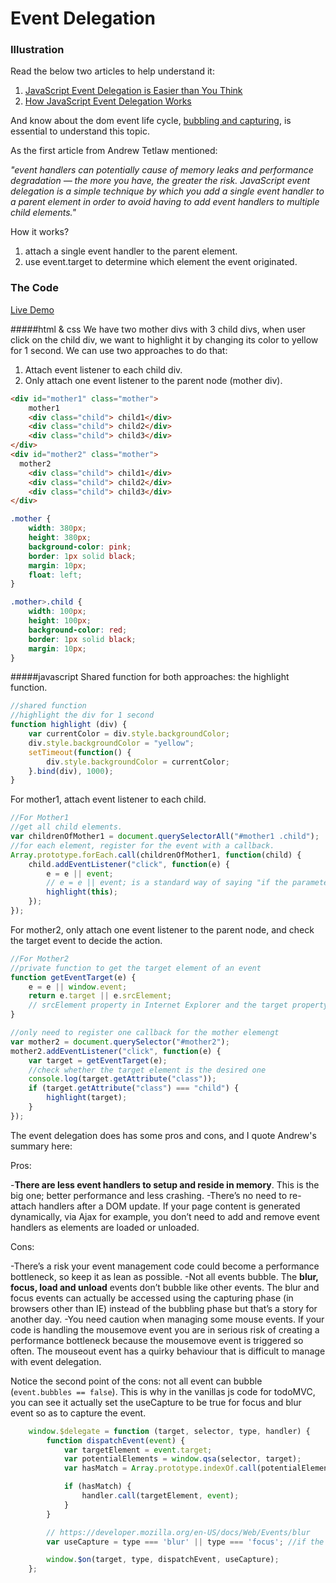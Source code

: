 Event Delegation
=====================
### Illustration

Read the below two articles to help understand it:

1. [JavaScript Event Delegation is Easier than You Think](https://www.sitepoint.com/javascript-event-delegation-is-easier-than-you-think/)
2. [How JavaScript Event Delegation Works](https://davidwalsh.name/event-delegate)

And know about the dom event life cycle, [bubbling and capturing](http://javascript.info/tutorial/bubbling-and-capturing), is essential to understand this topic.

As the first article from Andrew Tetlaw mentioned:

_"event handlers can potentially cause of memory leaks and performance degradation — the more you have, the greater the risk. JavaScript event delegation is a simple technique by which you add a single event handler to a parent element in order to avoid having to add event handlers to multiple child elements."_

How it works?

1. attach a single event handler to the parent element.
2. use event.target to determine which element the event originated.

### The Code

[Live Demo](http://codepen.io/hkjpotato/pen/yJPYBN)


#####html & css
We have two mother divs with 3 child divs, when user click on the child div, we want to highlight it by changing its color to yellow for 1 second. We can use two approaches to do that:

1. Attach event listener to each child div.
2. Only attach one event listener to the parent node (mother div).

```html
<div id="mother1" class="mother">
	mother1
	<div class="child"> child1</div>
	<div class="child"> child2</div>
	<div class="child"> child3</div>
</div>
<div id="mother2" class="mother">
  mother2
	<div class="child"> child1</div>
	<div class="child"> child2</div>
	<div class="child"> child3</div>
</div>
```

```css
.mother {
	width: 380px;
	height: 380px;
	background-color: pink;
	border: 1px solid black;
	margin: 10px;
	float: left;
}

.mother>.child {
	width: 100px;
	height: 100px;
	background-color: red;
	border: 1px solid black;
	margin: 10px;
}
```

#####javascript
Shared function for both approaches: the highlight function.
```javascript
//shared function
//highlight the div for 1 second 
function highlight (div) {
	var currentColor = div.style.backgroundColor;
	div.style.backgroundColor = "yellow";
	setTimeout(function() {
		div.style.backgroundColor = currentColor;
	}.bind(div), 1000);
}
```

For mother1, attach event listener to each child.
```javascript
//For Mother1
//get all child elements.
var childrenOfMother1 = document.querySelectorAll("#mother1 .child");
//for each element, register for the event with a callback.
Array.prototype.forEach.call(childrenOfMother1, function(child) {
	child.addEventListener("click", function(e) {
		e = e || event;
		// e = e || event; is a standard way of saying "if the parameter was not passed, default it to whatever's after the ||". In this case, if the event parameter is not passed, then it looks for the global variable.
		highlight(this);
	});
});
```

For mother2, only attach one event listener to the parent node, and check the target event to decide the action.
```javascript
//For Mother2
//private function to get the target element of an event
function getEventTarget(e) {
	e = e || window.event;
	return e.target || e.srcElement;
	// srcElement property in Internet Explorer and the target property in other browsers.
}

//only need to register one callback for the mother elemengt
var mother2 = document.querySelector("#mother2");
mother2.addEventListener("click", function(e) {
	var target = getEventTarget(e);
	//check whether the target element is the desired one
	console.log(target.getAttribute("class"));
	if (target.getAttribute("class") === "child") {
		highlight(target);
	}
});
```

The event delegation does has some pros and cons, and I quote Andrew's summary here:

Pros:

 -__There are less event handlers to setup and reside in memory__. This is the big one; better performance and less crashing.
 -There’s no need to re-attach handlers after a DOM update. If your page content is generated dynamically, via Ajax for example, you don’t need to add and remove event handlers as elements are loaded or unloaded.

Cons:

 -There’s a risk your event management code could become a performance bottleneck, so keep it as lean as possible.
 -Not all events bubble. The __blur, focus, load and unload__ events don’t bubble like other events. The blur and focus events can actually be accessed using the capturing phase (in browsers other than IE) instead of the bubbling phase but that’s a story for another day.
 -You need caution when managing some mouse events. If your code is handling the mousemove event you are in serious risk of creating a performance bottleneck because the mousemove event is triggered so often. The mouseout event has a quirky behaviour that is difficult to manage with event delegation.

Notice the second point of the cons: not all event can bubble (```event.bubbles == false```). This is why in the vanillas js code for todoMVC, you can see it actually set the useCapture to be true for focus and blur event so as to capture the event.

```javascript
	window.$delegate = function (target, selector, type, handler) {
		function dispatchEvent(event) {
			var targetElement = event.target;
			var potentialElements = window.qsa(selector, target);
			var hasMatch = Array.prototype.indexOf.call(potentialElements, targetElement) >= 0;

			if (hasMatch) {
				handler.call(targetElement, event);
			}
		}

		// https://developer.mozilla.org/en-US/docs/Web/Events/blur
		var useCapture = type === 'blur' || type === 'focus'; //if the event is blur or focus, use capturing stage to catch the event.

		window.$on(target, type, dispatchEvent, useCapture);
	};
```

